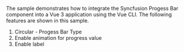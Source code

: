 The sample demonstrates how to integrate the Syncfusion Progess Bar component into a Vue 3 application using the Vue CLI. The following features are shown in this sample.
1. Circular - Progess Bar Type
2. Enable animation for progress value
3. Enable label
